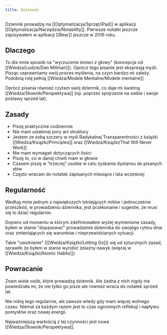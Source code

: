 ```yaml
---
title: Dziennik
---
```


Dziennik prowadzę na [[Optymalizacja/Sprzęt/iPad]] w aplikacji [[Optymalizacja/Narzędzia/Notability]]. Pierwsze notatki jeszcze zapisywałem w aplikacji [[Bear]] jeszcze w 2016 roku. 

## Dlaczego
To dla mnie sposób na "wyrzucenie śmieci z głowy" (koncepcja od [[Wiedza/Ludzie/Dan Millman]]).
Oprócz tego pisanie jest ekspresją myśli. Pisząc usprawniamy swój proces myślenia, na czym bardzo mi zależy. Podobną rolę pełnią [[Wiedza/Modele Mentalne/Modele mentalne]]

Oprócz pisania również czytam swój dziennik, co daje mi świetną [[Wiedza/Słownik/Perspektywa]] (np. poprzez spojrzenie na siebie i swoje postawy sprzed lat).

## Zasady
- Piszę praktycznie codziennie
- Nie mam ustalonej pory ani struktury
- Jestem ze sobą szczery w myśl Radykalnej Transparentności z książki [[Wiedza/Książki/Principles]] oraz [[Wiedza/Książki/That Will Never Work]]
- Nie mam wymagań dotyczących ilości 
- Piszę to, co w danej chwili mam w głowie
- Czasem piszę w "trzeciej" osobie w celu zyskania dystansu do pisanych słów
- Często wracam do notatek zapisanych miesiące i lata wcześniej

## Regularność
Według mnie jednym z największych istniejących mitów i jednocześnie przeszkód, w prowadzeniu dziennika, jest przekonanie i sugestie, że musi się to dziać regularnie. 

Dopiero od momentu w którym zdefiniowałem wyżej wymienione zasady, byłem w stanie "dopasować" prowadzenie dziennika do swojego rytmu dnia oraz zmieniających się warunków i nieprzewidzianych sytuacji. 

Takie "uwolnienie" ([[Wiedza/Książki/Letting Go]]) się od sztucznych zasad, sprawiło że byłem w stanie wyrobić żelazny nawyk (więcej w [[Wiedza/Książki/Atomic Habits]])

## Powracanie
Znam wiele osób, które prowadzą dziennik. Ale żadna z nich nigdy nie powiedziała mi, że nie tylko go pisze ale również wraca do notatek sprzed lat.

Nie robię tego regularnie, ale zawsze wtedy gdy mam więcej wolnego czasu. Niemal za każdym razem jest to czas ogromnych refleksji i napływu pomysłów oraz nowej energii. 

Najważniejszą wartością z tej czynności jest nowa [[Wiedza/Słownik/Perspektywa]].